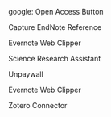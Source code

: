 google: Open Access Button  

Capture EndNote Reference  

Evernote Web Clipper  

Science Research Assistant  

Unpaywall  

Evernote Web Clipper  

Zotero Connector  
